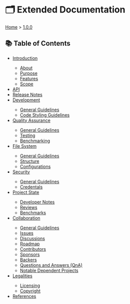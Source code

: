 
<h1>🗂️ Extended Documentation</h1>

<p><a href="../../README.md">Home</a>  > <a href="../index.md">1.0.0</a></p>



<h2>📚 Table of Contents</h2>
<ul>
  <li><a href="./introduction/index.md">Introduction</a></li>
  <ul>
    <li><a href="./introduction/index.md">About</a></li>
    <li><a href="./introduction/index.md">Purpose</a></li>
    <li><a href="./introduction/index.md">Features</a></li>
    <li><a href="./introduction/index.md">Scope</a></li>
  </ul>
  <li><a href="./api/index.md">API</a></li>
  <li><a href="./release-notes/index.md">Release Notes</a></li>
  <li><a href="./development/index.md">Development</a></li>
  <ul>
    <li><a href="./development/index.md">General Guidelines</a></li>     
    <li><a href="./development/index.md">Code Styling Guidelines</a></li>   
  </ul>
  <li><a href="./quality-assurance/index.md">Quality Assurance</a></li>
  <ul>
    <li><a href="./quality-assurance/index.md">General Guidelines</a></li>
    <li><a href="./quality-assurance/index.md">Testing</a></li>
    <li><a href="./quality-assurance/index.md">Benchmarking</a></li>
  </ul>
  <li><a href="./file-system/index.md">File System</a></li>
  <ul>
    <li><a href="./file-system/index.md">General Guidelines</a></li>
    <li><a href="./file-system/index.md">Structure</a></li>
    <li><a href="./file-system/index.md">Configurations</a></li>
  </ul>
  <li><a href="./security/index.md">Security</a></li>
  <ul>
    <li><a href="./security/index.md">General Guidelines</a></li>
    <li><a href="./security/index.md">Credentals</a></li>
  </ul>    
  <li><a href="./project-state/index.md">Project State</a></li>
  <ul>
    <li><a href="./project-state/index.md">Developer Notes</a></li>
    <li><a href="./project-state/index.md">Reviews</a></li>
    <li><a href="./project-state/index.md">Benchmarks</a></li>  
  </ul>
  <li><a href="./collaboration/index.md">Collaboration</a></li>
  <ul>
    <li><a href="./collaboration/index.md">General Guidelines</a></li>
    <li><a href="./collaboration/index.md">Issues</a></li>
    <li><a href="./collaboration/index.md">Discussions</a></li>
    <li><a href="./collaboration/index.md">Roadmap</a></li>
    <li><a href="./collaboration/index.md">Contributors</a></li>
    <li><a href="./collaboration/index.md">Sponsors</a></li>
    <li><a href="./collaboration/index.md">Backers</a></li>
    <li><a href="./collaboration/index.md">Questions and Answers (QnA)</a></li>
    <li><a href="./collaboration/index.md">Notable Dependent Projects</a></li>                
  </ul>
  <li><a href="./legalities/index.md">Legalities</a></li>
  <ul>
    <li><a href="./legalities/index.md">Licensing</a></li>
    <li><a href="./legalities/index.md">Copyright</a></li>  
  </ul>    
  <li><a href="./references/index.md">References</a></li>
</ul>



<!--
    <ul>
    </ul>
<h2 id="community">
  👥 Community
</h2>
<h3 id="community-contributors">
  🙋 Contributors
</h3>
<p>
  [Describe content]
</p>

[![Contributors](https://contrib.rocks/image?repo=your-org/your-repo)](https://github.com/your-org/your-repo/graphs/contributors)

<h3 id="community-sponsors">
  💸 Sponsors
</h3>
<p>
  [Describe content]
</p>

[![Contributors](https://contrib.rocks/image?repo=your-org/your-repo)](https://github.com/your-org/your-repo/graphs/contributors)

<h3 id="community-backers">
  💖 Backers
</h3>
<p>
  [Describe content]
</p>

[![Contributors](https://contrib.rocks/image?repo=your-org/your-repo)](https://github.com/your-org/your-repo/graphs/contributors)

<h3 id="community-notable-dependent-projects">
  🚀 Notable Dependent Projects
</h3>
<ul>
  <li>
    <h4>[Feature name]</h4>
    <ul>
      <li><p>[Feature overview description]</p></li>
    </ul>
  </li>
</ul>
</br>



<h2 id="legalities">
  ⚖️ Legalities
</h2>
<h3 id="legalities-licensing">
  📑 Licensing
</h3>
<p>
  [Describe content]
</p>
<h3 id="legalities-copyright">
  🧾 Copyright
</h3>
<p>
  [Describe content]
</p>
</br>

-->